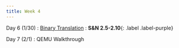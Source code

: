```yaml
---
title: Week 4
---
```


Day 6 (1/30)
: [Binary Translation](#)
  : **S&N 2.5-2.10**{: .label .label-purple}

Day 7 (2/1)
: QEMU Walkthrough

